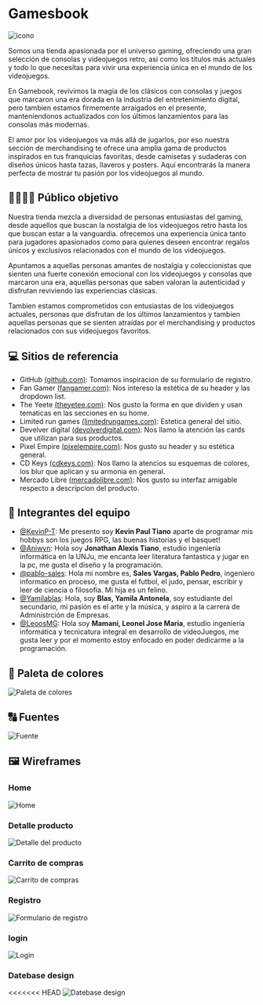 
# Gamesbook

![icono](https://github.com/Aniwyn/DH_Grupo2_2023/blob/main/extra/icono.png)

Somos una tienda apasionada por el universo gaming, ofreciendo una gran selección de consolas y videojuegos retro, así como los títulos más actuales y todo lo que necesitas para vivir una experiencia única en el mundo de los videojuegos.

En Gamebook, revivimos la magia de los clásicos con consolas y juegos que marcaron una era dorada en la industria del entretenimiento digital, pero tambien estamos firmemente arraigados en el presente, manteniendonos actualizados con los últimos lanzamientos para las consolas más modernas.

El amor por los videojuegos va más allá de jugarlos, por eso nuestra sección de merchandising te ofrece una amplia gama de productos inspirados en tus franquicias favoritas, desde camisetas y sudaderas con diseños únicos hasta tazas, llaveros y posters. Aquí encontrarás la manera perfecta de mostrar tu pasión por los videojuegos al mundo.

## 👨‍👩‍👧‍👦 Público objetivo

Nuestra tienda mezcla a diversidad de personas entusiastas del gaming, desde aquellos que buscan la nostalgia de los videojuegos retro hasta los que buscan estar a la vanguardia. ofrecemos una experiencia única tanto para jugadores apasionados como para quienes deseen encontrar regalos únicos y exclusivos relacionados con el mundo de los videojuegos.

Apuntamos a aquellas personas amantes de nostalgia y coleccionistas que sienten una fuerte conexión emocional con los videojuegos y consolas que marcaron una era, aquellas personas que saben valoran la autenticidad y disfrutan reviviendo las experiencias clásicas.

Tambien estamos comprometidos con entusiastas de los videojuegos actuales, personas que disfrutan de los últimos lanzamientos y tambien aquellas personas que se sienten atraídas por el merchandising y productos relacionados con sus videojuegos favoritos.

## 💻 Sitios de referencia

- GitHub [(github.com)](https://github.com/signup): Tomamos inspiracion de su formulario de registro.
- Fan Gamer [(fangamer.com)](https://www.fangamer.com/): Nos intereso la estética de su header y las dropdown list.
- The Yeete [(theyetee.com)](https://theyetee.com/): Nos gusto la forma en que dividen y usan tematicas en las secciones en su home.
- Limited run games [(limitedrungames.com)](https://limitedrungames.com/es): Estetica general del sitio.
- Develver digital [(devolverdigital.com)](https://www.devolverdigital.com/): Nos llamo la atención las cards que utilizan para sus productos.
- Pixel Empire [(pixelempire.com)](https://www.pixelempire.com/): Nos gusto su header y su estética general.
- CD Keys [(cdkeys.com)](https://www.cdkeys.com/): Nos llamo la atencios su esquemas de colores, los blur que aplican y su armonia en general.
- Mercado Libre [(mercadolibre.com)](https://www.mercadolibre.com.ar/): Nos gusto su interfaz amigable respecto a descripcion del producto.

## 🚀 Integrantes del equipo

- [@KevinP-T](https://github.com/KevinP-T): Me presento soy **Kevin Paul Tiano** aparte de programar mis hobbys son los juegos RPG, las buenas historias y el basquet!
- [@Aniwyn](https://github.com/Aniwyn): Hola soy **Jonathan Alexis Tiano**, estudio ingeniería informática en la UNJu, me encanta leer literatura fantastica y jugar en la pc, me gusta el diseño y la programación.
- [@pablo-sales](https://github.com/pablo-sales): Hola mi nombre es, **Sales Vargas, Pablo Pedro**, ingeniero informatico en proceso, me gusta el futbol, el judo, pensar, escribir y leer de ciencia o filosofia. Mi hija es un felino. 
- [@Yamilablas](https://github.com/Yamilablas): Hola, soy **Blas, Yamila Antonela**, soy estudiante del secundario, mi pasión es el arte y la música, y aspiro a la carrera de Administrción de Empresas.
- [@LeoosMG](https://github.com/LeoosMG): Hola soy **Mamani, Leonel Jose Maria**, estudio ingeniería informática y tecnicatura integral en desarrollo de videoJuegos, me gusta leer y por el momento estoy enfocado en poder dedicarme a la programación.

## 🎨 Paleta de colores

![Paleta de colores](https://github.com/Aniwyn/DH_Grupo2_2023/blob/main/extra/color_palette.png)

## 🔠 Fuentes

![Fuente](https://github.com/Aniwyn/DH_Grupo2_2023/blob/main/extra/Font.png)

## 🖼️ Wireframes

### Home

![Home](https://github.com/Aniwyn/DH_Grupo2_2023/blob/main/wireframes/Home.png)

### Detalle producto

![Detalle del producto](https://github.com/Aniwyn/DH_Grupo2_2023/blob/main/wireframes/DescripcionDelProducto.png)

### Carrito de compras

![Carrito de compras](https://github.com/Aniwyn/DH_Grupo2_2023/blob/main/wireframes/Carrito%20de%20compras.png)

### Registro

![Formulario de registro](https://github.com/Aniwyn/DH_Grupo2_2023/blob/main/wireframes/Formulario%20de%20registro.png)

### login

![Login](https://github.com/Aniwyn/DH_Grupo2_2023/blob/main/wireframes/Login.png)

### Datebase design

<<<<<<< HEAD
![Datebase design](https://github.com/Aniwyn/DH_Grupo2_2023/blob/main/extra/database_design.jpg)
